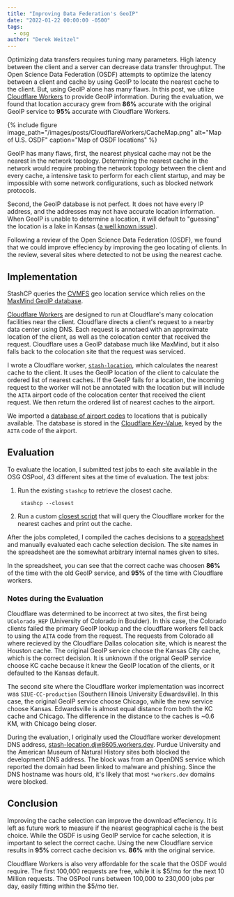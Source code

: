 ```yaml
---
title: "Improving Data Federation's GeoIP"
date: "2022-01-22 00:00:00 -0500"
tags:
  - osg
author: "Derek Weitzel"
---
```


Optimizing data transfers requires tuning many parameters.  High latency between the client and a server can decrease data transfer throughput. The Open Science Data Federation (OSDF) attempts to optimize the latency between a client and cache by using GeoIP to locate the nearest cache to the client.  But, using GeoIP alone has many flaws.  In this post, we utilize [Cloudflare Workers](https://workers.cloudflare.com/) to provide GeoIP information.  During the evaluation, we found that location accuracy grew from **86%** accurate with the original GeoIP service to **95%** accurate with Cloudflare Workers.

{% include figure image_path="/images/posts/CloudflareWorkers/CacheMap.png"
alt="Map of U.S. OSDF" caption="Map of OSDF locations"
%}

GeoIP has many flaws, first, the nearest physical cache may not be the nearest in the network topology.  Determining the nearest cache in the network would require probing the network topology between the client and every cache, a intensive task to perform for each client startup, and may be impossible with some network configurations, such as blocked network protocols.

Second, the GeoIP database is not perfect.  It does not have every IP address, and the addresses may not have accurate location information.  When GeoIP is unable to determine a location, it will default to "guessing" the location is a lake in Kansas ([a well known issue](https://arstechnica.com/tech-policy/2016/08/kansas-couple-sues-ip-mapping-firm-for-turning-their-life-into-a-digital-hell/)).

Following a review of the Open Science Data Federation (OSDF), we found that we could improve effeciency by improving the geo locating of clients.  In the review, several sites where detected to not be using the nearest cache.

Implementation
--------------

StashCP queries the [CVMFS](https://cernvm.cern.ch/fs/) geo location service which relies on the [MaxMind GeoIP database](https://www.maxmind.com/en/home).

[Cloudflare Workers](https://workers.cloudflare.com/) are designed to run at Cloudflare's many colocation facilities near the client.  Cloudflare directs a client's request to a nearby data center using DNS.  Each request is annotaed with an approximate location of the client, as well as the colocation center that received the request.  Cloudflare uses a GeoIP database much like MaxMind, but it also falls back to the colocation site that the request was serviced.

I wrote a Cloudflare worker, [`stash-location`](https://github.com/djw8605/cache-locator), which calculates the nearest cache to the client.  It uses the GeoIP location of the client to calculate the ordered list of nearest caches.  If the GeoIP fails for a location, the incoming request to the worker will not be annotated with the location but will include the `AITA` airport code of the colocation center that received the client request.  We then return the ordered list of nearest caches to the airport.

We imported a [database of airport codes](https://www.partow.net/miscellaneous/airportdatabase/) to locations that is pubically available.  The database is stored in the [Cloudflare Key-Value](https://developers.cloudflare.com/workers/learning/how-kv-works), keyed by the `AITA` code of the airport.

Evaluation
----------

To evaluate the location, I submitted test jobs to each site available in the OSG OSPool, 43 different sites at the time of evaluation.  The test jobs:

1. Run the existing `stashcp` to retrieve the closest cache.

        stashcp --closest

2. Run a custom [closest script](https://github.com/djw8605/closest-cache-cloudflare) that will query the Cloudflare worker for the nearest caches and print out the cache.

After the jobs completed, I compiled the caches decisions to a [spreadsheet](https://docs.google.com/spreadsheets/d/1mo1FHYW2vpCyhSeCCd_bwP21rFFzqedv0dZ0z8EY4gg/edit?usp=sharing) and manually evaluated each cache selection decision.  The site names in the spreadsheet are the somewhat arbitrary internal names given to sites.

In the spreadsheet, you can see that the correct cache was choosen **86%** of the time with the old GeoIP service, and **95%** of the time with Cloudflare workers.

### Notes during the Evaluation

Cloudflare was determined to be incorrect at two sites, the first being `UColorado_HEP` (University of Colorado in Boulder).  In this case, the Colorado clients failed the primary GeoIP lookup and the cloudflare workers fell back to using the `AITA` code from the request.  The requests from Colorado all where recieved by the Cloudflare Dallas colocation site, which is nearest the Houston cache.  The original GeoIP service choose the Kansas City cache, which is the correct decision.  It is unknown if the orignal GeoIP service choose KC cache because it knew the GeoIP location of the clients, or it defaulted to the Kansas default.

The second site where the Cloudflare worker implementation was incorrect was `SIUE-CC-production` (Southern Illinois University Edwardsville).  In this case, the original GeoIP service choose Chicago, while the new service choose Kansas.  Edwardsville is almost equal distance from both the KC cache and Chicago.  The difference in the distance to the caches is ~0.6 KM, with Chicago being closer.

<!-- TODO: Find out why KC cache was choosen SIUE -->

During the evaluation, I originally used the Cloudflare worker development DNS address, [stash-location.djw8605.workers.dev](https://stash-location.djw8605.workers.dev).  Purdue University and the American Museum of Natural History sites both blocked the development DNS address.  The block was from an OpenDNS service which reported the domain had been linked to malware and phishing.  Since the DNS hostname was hours old, it's likely that most `*workers.dev` domains were blocked.


Conclusion
----------

Improving the cache selection can improve the download effeciency.  It is left as future work to measure if the nearest geographical cache is the best choice.  While the OSDF is using GeoIP service for cache selection, it is important to select the correct cache.  Using the new Cloudflare service results in **95%** correct cache decision vs. **86%** with the original service.

Cloudflare Workers is also very affordable for the scale that the OSDF would require.  The first 100,000 requests are free, while it is $5/mo for the next 10 Million requests.  The OSPool runs between 100,000 to 230,000 jobs per day, easily fitting within the $5/mo tier.


